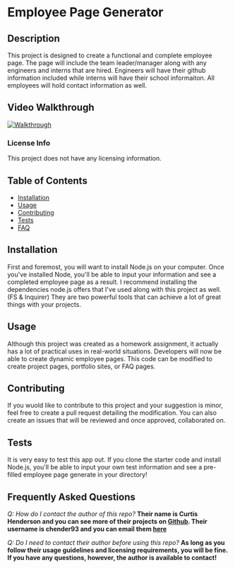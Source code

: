 
# Employee Page Generator

## Description 
This project is designed to create a functional and complete employee page. The page will include the team leader/manager along with any engineers and interns that are hired. Engineers will have their github information included while interns will have their school informaiton. All employees will hold contact information as well.

## Video Walkthrough

[![Walkthrough](http://img.youtube.com/vi/nMY0Mi5bSHA/0.jpg)](http://www.youtube.com/watch?v=nMY0Mi5bSHA "Node.js Employee Page Walkthrough")

### License Info
This project does not have any licensing information.

## Table of Contents

* [Installation](#installation)
* [Usage](#usage)
* [Contributing](#contributing)
* [Tests](#tests)
* [FAQ](#faq)


## Installation<a name="installation"></a>

First and foremost, you will want to install Node.js on your computer. Once you've installed Node, you'll be able to input your information and see a completed employee page as a result. I recommend installing the dependencies node.js offers that I've used along with this project as well. (FS & Inquirer) They are two powerful tools that can achieve a lot of great things with your projects.


## Usage<a name="usage"></a>

Although this project was created as a homework assignment, it actually has a lot of practical uses in real-world situations. Developers will now be able to create dynamic employee pages. This code can be modified to create project pages, portfolio sites, or FAQ pages.

## Contributing<a name="contributing"></a>

If you wuold like to contribute to this project and your suggestion is minor, feel free to create a pull request detailing the modification. You can also create an issues that will be reviewed and once approved, collaborated on.

## Tests<a name="tests"></a>

It is very easy to test this app out. If you clone the starter code and install Node.js, you'll be able to input your own test information and see a pre-filled employee page generate in your directory!

## Frequently Asked Questions<a name="faq"></a>

*Q: How do I contact the author of this repo?*
**Their name is Curtis Henderson and you can see more of their projects on [Github](https://github.com/chender93). Their username is chender93 and you can email them [here](mailto:chender93@gmail.com)**

*Q: Do I need to contact their author before using this repo?*
**As long as you follow their usage guidelines and licensing requirements, you will be fine. If you have any questions, however, the author is available to contact!**
